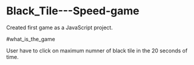 
# Black_Tile---Speed-game


Created first game as a JavaScript project.

#what_is_the_game

User have to click on maximum numner of black tile in the 20 seconds of time.


